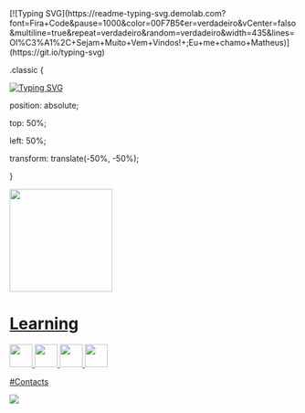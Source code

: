 <div>
[![Typing SVG](https://readme-typing-svg.demolab.com?font=Fira+Code&pause=1000&color=00F7B5&center=verdadeiro&vCenter=falso&multiline=true&repeat=verdadeiro&random=verdadeiro&width=435&lines=Ol%C3%A1%2C+Sejam+Muito+Vem+Vindos!+;Eu+me+chamo+Matheus)](https://git.io/typing-svg)

.classic {

[![Typing SVG](https://readme-typing-svg.demolab.com?font=Fira+Code&pause=1000&color=00F7B5&center=verdadeiro&vCenter=falso&multiline=true&repeat=verdadeiro&random=verdadeiro&width=435&lines=Ol%C3%A1%2C+Sejam+Muito+Vem+Vindos!+;Eu+me+chamo+Matheus)](https://git.io/typing-svg)

position: absolute;

top: 50%;

left: 50%;

transform: translate(-50%, -50%);

}

<div>
<a href="https://github.com/matheus-dev-oliveira">
<img loading="lazy" height="180em" src="https://github-readme-stats.vercel.app/api/top-langs/?username=marisuetti&layout=compact&langs_count=7&theme=nightowl"/> 
</div>

# Learning
<img src="https://cdn.jsdelivr.net/gh/devicons/devicon@latest/icons/html5/html5-plain.svg" width="40" height="40"/> <img src="https://cdn.jsdelivr.net/gh/devicons/devicon@latest/icons/css3/css3-plain.svg" width="40" height="40"/> <img src="https://cdn.jsdelivr.net/gh/devicons/devicon@latest/icons/javascript/javascript-plain.svg" width="40" height="40"/> <img src="https://cdn.jsdelivr.net/gh/devicons/devicon@latest/icons/git/git-original.svg" width="40" height="40"/>

#Contacts
<div>
<a href="https://www.linkedin.com/in/matheusolivdev" target="_blank"><img loading="lazy" src="https://img.shields.io/badge/-LinkedIn-%230077B5?style=for-the-badge&logo=linkedin&logoColor=white" target="_blank"></a>   
</div>
